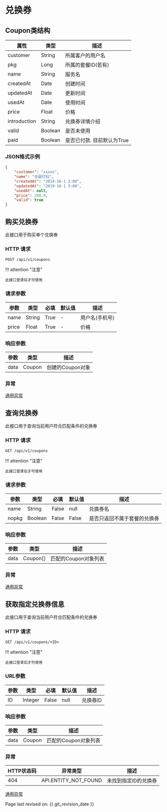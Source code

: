 # 兑换券

## Coupon类结构

| 属性         | 类型    | 描述                       |
| ------------ | ------- | -------------------------- |
| customer     | String  | 所属客户的用户名           |
| pkg          | Long    | 所属的套餐ID(若有)         |
| name         | String  | 服务名                     |
| createdAt    | Date    | 创建时间                   |
| updatedAt    | Date    | 更新时间                   |
| usedAt       | Date    | 使用时间                   |
| price        | Float   | 价格                       |
| introduction | String  | 兑换券详情介绍             |
| valid        | Boolean | 是否未使用                 |
| paid         | Boolean | 是否已付款. 目前默认为True |

### JSON格式示例

```json
{
    "customer": "xxxxx",
    "name": "全屋打扫",
    "createdAt": "2019-10-1 3:00",
    "updatedAt": "2019-10-1 3:00",
    "usedAt": null,
    "price": 288.0,
    "valid": true
}
```

## 购买兑换券

此接口用于购买单个兑换券

### HTTP 请求

`POST /api/v1/coupons`

!!! attention "注意"

    此接口登录后才可使用

### 请求参数

| 参数  | 类型   | 必填 | 默认值 | 描述           |
| ----- | ------ | ---- | ------ | -------------- |
| name  | String | True | -      | 用户名(手机号) |
| price | Float  | True | -      | 价格           |

### 响应参数

| 参数 | 类型   | 描述  |
| --------- | ------ | -------------- |
| data | Coupon | 创建的Coupon对象 |

### 异常

[通用异常](generals.md)

## 查询兑换券

此接口用于查询当前用户符合匹配条件的兑换券

### HTTP 请求

`GET /api/v1/coupons`

!!! attention "注意"

    此接口登录后才可使用

### 请求参数

| 参数 | 类型   | 必填 | 默认值 | 描述    |
| --------- | ------ | -------- | ------- | -------------- |
| name      | String | False    | null    | 兑换券名        |
| nopkg | Boolean | False | False  | 是否只返回不属于套餐的兑换券 |

### 响应参数

| 参数 | 类型   | 描述    |
| --------- | ------ | -------------- |
| data | Coupon[] | 匹配的Coupon对象列表 |

### 异常

[通用异常](generals.md)

## 获取指定兑换券信息

此接口用于查询当前用户符合匹配条件的兑换券

### HTTP 请求

`GET /api/v1/coupons/<ID>`

!!! attention "注意"

    此接口登录后才可使用

### URL参数

| 参数 | 类型 | 必填 | 默认值 | 描述    |
| --------- | ------ | -------- | ------- | -------------- |
| ID  | Integer | False    | null    | 兑换券ID      |

### 响应参数

| 参数 | 类型 | 描述  |
| --------- | ------ | -------------- |
| data | Coupon | 匹配的Coupon对象列表 |

### 异常

| HTTP状态码 | 异常类型             | 描述                 |
| ---------- | -------------------- | -------------------- |
| 404        | API.ENTITY_NOT_FOUND | 未找到指定ID的兑换券 |

[通用异常](generals.md)

Page last revised on: {{ git_revision_date }}
